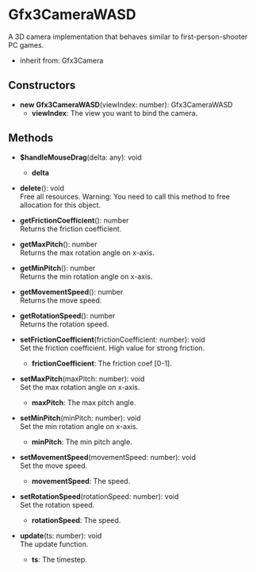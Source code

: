 # Gfx3CameraWASD

A 3D camera implementation that behaves similar to first-person-shooter PC games.
- inherit from: Gfx3Camera
## Constructors
- **new Gfx3CameraWASD**(viewIndex: number): Gfx3CameraWASD   
   - **viewIndex**: The view you want to bind the camera.
## Methods
- **$handleMouseDrag**(delta: any): void   
   - **delta**

- **delete**(): void   
Free all resources.
Warning: You need to call this method to free allocation for this object.

- **getFrictionCoefficient**(): number   
Returns the friction coefficient.

- **getMaxPitch**(): number   
Returns the max rotation angle on x-axis.

- **getMinPitch**(): number   
Returns the min rotation angle on x-axis.

- **getMovementSpeed**(): number   
Returns the move speed.

- **getRotationSpeed**(): number   
Returns the rotation speed.

- **setFrictionCoefficient**(frictionCoefficient: number): void   
Set the friction coefficient.
High value for strong friction.
   - **frictionCoefficient**: The friction coef [0-1].

- **setMaxPitch**(maxPitch: number): void   
Set the max rotation angle on x-axis.
   - **maxPitch**: The max pitch angle.

- **setMinPitch**(minPitch: number): void   
Set the min rotation angle on x-axis.
   - **minPitch**: The min pitch angle.

- **setMovementSpeed**(movementSpeed: number): void   
Set the move speed.
   - **movementSpeed**: The speed.

- **setRotationSpeed**(rotationSpeed: number): void   
Set the rotation speed.
   - **rotationSpeed**: The speed.

- **update**(ts: number): void   
The update function.
   - **ts**: The timestep.
